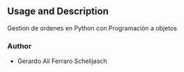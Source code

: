 ## Usage and Description

Gestion de ordenes en Python con Programación a objetos

### Author

* Gerardo Alí Ferraro Schelijasch